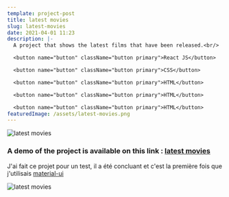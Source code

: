 ```yaml
---
template: project-post
title: latest movies
slug: latest-movies
date: 2021-04-01 11:23
description: |-
  A project that shows the latest films that have been released.<br/>

  <button name="button" className="button primary">React JS</button>

  <button name="button" className="button primary">CSS</button>

  <button name="button" className="button primary">HTML</button>

  <button name="button" className="button primary">HTML</button>

  <button name="button" className="button primary">HTML</button>
featuredImage: /assets/latest-movies.png
---
```

<div class="kg-image-card kg-width-full">

![latest movies](/assets/latest-movies-1.jpg)

</div>

### A demo of the project is available on this link : [latest movies](https://latest-movies.netlify.app/)

J'ai fait ce projet pour un test, il a été concluant et c'est la première fois que j'utilisais [material-ui](https://material-ui.com/) 


![latest movies](/assets/latest-movies-2.jpg)